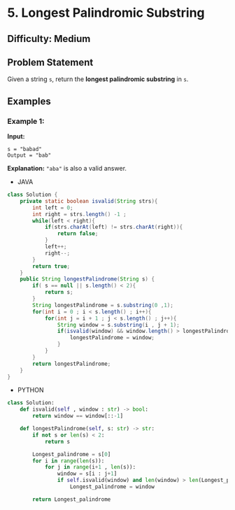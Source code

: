 # 5. Longest Palindromic Substring

## Difficulty: Medium

## Problem Statement

Given a string `s`, return the **longest palindromic substring** in `s`.

## Examples

### Example 1:

**Input:**

```text
s = "babad"
Output = "bab"

```

**Explanation:** `"aba"` is also a valid answer.

- JAVA

```java
class Solution {
    private static boolean isvalid(String strs){
        int left = 0;
        int right = strs.length() -1 ;
        while(left < right){
            if(strs.charAt(left) != strs.charAt(right)){
                return false;
            }
            left++;
            right--;
        }
        return true;
    }
    public String longestPalindrome(String s) {
        if( s == null || s.length() < 2){
            return s;
        }
        String longestPalindrome = s.substring(0 ,1);
        for(int i = 0 ; i < s.length() ; i++){
            for(int j = i + 1 ; j < s.length() ; j++){
                String window = s.substring(i , j + 1);
                if(isvalid(window) && window.length() > longestPalindrome.length()){
                    longestPalindrome = window;
                }
            }
        }
        return longestPalindrome;
    }
}
```

- PYTHON

```python
class Solution:
    def isvalid(self , window : str) -> bool:
        return window == window[::-1]

    def longestPalindrome(self, s: str) -> str:
        if not s or len(s) < 2:
            return s

        Longest_palindrome = s[0]
        for i in range(len(s)):
            for j in range(i+1 , len(s)):
                window = s[i : j+1]
                if self.isvalid(window) and len(window) > len(Longest_palindrome):
                    Longest_palindrome = window

        return Longest_palindrome
```
